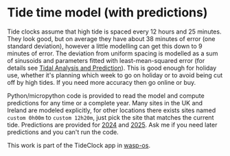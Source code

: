 # Tide time model (with predictions)

Tide clocks assume that high tide is spaced every 12 hours and 25 minutes.  They look good, but on average they have about 38 minutes of error (one standard deviation), however a little modelling can get this down to 9 minutes of error.  The deviation from uniform spacing is modelled as a sum of sinusoids and parameters fitted with least-mean-squared error (for details see [Tidal Analysis and Prediction](https://tidesandcurrents.noaa.gov/publications/Tidal_Analysis_and_Predictions.pdf)).  This is good enough for holiday use, whether it's planning which week to go on holiday or to avoid being cut off by high tides.  If you need more accuracy then go online or buy.

Python/micropython code is provided to read the model and compute predictions for any time or a complete year.  Many sites in the UK and Ireland are modeled explicitly, for other locations there exists sites named `custom 0h00m` to `custom 12h20m`, just pick the site that matches the current tide.  Predictions are provided for [2024](https://drtonyr.github.io/tide/2024) and [2025](https://drtonyr.github.io/tide/2025).  Ask me if you need later predictions and you can't run the code.

This work is part of the TideClock app in [wasp-os](https://github.com/wasp-os/wasp-os).
